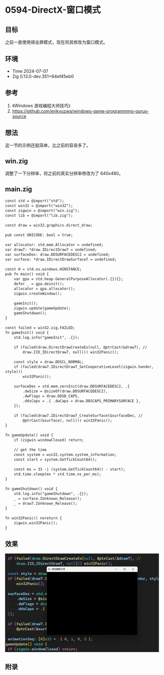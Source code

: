 # 0594-DirectX-窗口模式

## 目标

之前一直使用得全屏模式，现在将其修改为窗口模式。

## 环境

- Time 2024-07-07
- Zig 0.13.0-dev.351+64ef45eb0

## 参考

1. 《Windows 游戏编程大师技巧》
2. <https://github.com/erikyuzwa/windows-game-programming-gurus-source>

## 想法

这一节的示例还挺简单，比之前的容易多了。

## win.zig

调整了一下分辨率，将之前的真实分辨率修改为了 640x480。

## main.zig

```zig
const std = @import("std");
const win32 = @import("win32");
const zigwin = @import("win.zig");
const lib = @import("lib.zig");

const draw = win32.graphics.direct_draw;

pub const UNICODE: bool = true;

var allocator: std.mem.Allocator = undefined;
var draw7: *draw.IDirectDraw7 = undefined;
var surfaceDes: draw.DDSURFACEDESC2 = undefined;
var surface: *draw.IDirectDrawSurface7 = undefined;

const H = std.os.windows.HINSTANCE;
pub fn main() void {
    var gpa = std.heap.GeneralPurposeAllocator(.{}){};
    defer _ = gpa.deinit();
    allocator = gpa.allocator();
    zigwin.createWindow();

    gameInit();
    zigwin.update(gameUpdate);
    gameShutdown();
}

const failed = win32.zig.FAILED;
fn gameInit() void {
    std.log.info("gameInit", .{});

    if (failed(draw.DirectDrawCreateEx(null, @ptrCast(&draw7), //
        draw.IID_IDirectDraw7, null))) win32Panic();

    const style = draw.DDSCL_NORMAL;
    if (failed(draw7.IDirectDraw7_SetCooperativeLevel(zigwin.hander, style)))
        win32Panic();

    surfaceDes = std.mem.zeroInit(draw.DDSURFACEDESC2, .{
        .dwSize = @sizeOf(draw.DDSURFACEDESC2),
        .dwFlags = draw.DDSD_CAPS,
        .ddsCaps = .{ .dwCaps = draw.DDSCAPS_PRIMARYSURFACE },
    });

    if (failed(draw7.IDirectDraw7_CreateSurface(&surfaceDes, //
        @ptrCast(&surface), null))) win32Panic();
}

fn gameUpdate() void {
    if (zigwin.windowClosed) return;

    // get the time
    const system = win32.system.system_information;
    const start = system.GetTickCount64();

    const ms = 33 -| (system.GetTickCount64() - start);
    std.time.sleep(ms * std.time.ns_per_ms);
}

fn gameShutdown() void {
    std.log.info("gameShutdown", .{});
    _ = surface.IUnknown_Release();
    _ = draw7.IUnknown_Release();
}

fn win32Panic() noreturn {
    zigwin.win32Panic();
}
```

## 效果

![窗口模式][1]

[1]: images/directx39.png

## 附录
